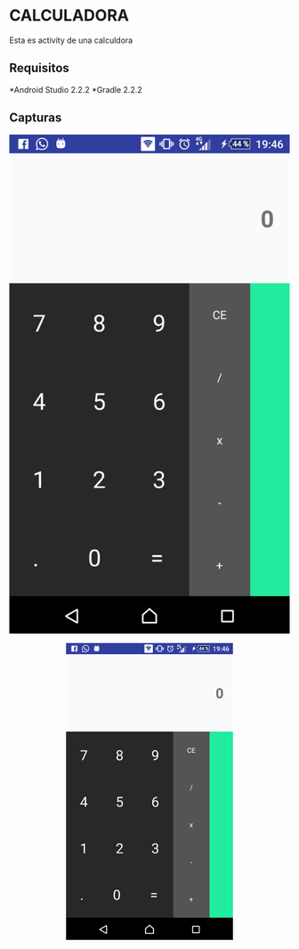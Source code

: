CALCULADORA
===

Esta es activity de una calculdora

Requisitos
---

*Android Studio 2.2.2
*Gradle 2.2.2

Capturas
---

![Mi captura](/img/im1.png)

<div>
    <center>
        <img src="/img/im1.png" width="300">
    </center>
</div>